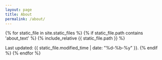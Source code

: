 ```yaml
---
layout: page
title: About
permalink: /about/
---
```


{% for static_file in site.static_files %}
  {% if static_file.path contains 'about_text' %}
  {% include_relative {{ static_file.path }} %}
	
  Last updated: {{ static_file.modified_time | date: "%d-%b-%y" }}.
  {% endif %}
{% endfor %}
